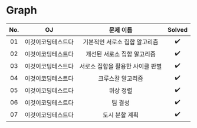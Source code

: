 # Graph


|          No.          |        OJ        |        문제 이름         |        Solved         |
| :-----: |  :--------: |:---------------------: | :-----: |
| 01 | 이것이코딩테스트다 | 기본적인 서로소 집합 알고리즘 | ✔️ |
| 02 | 이것이코딩테스트다 | 개선된 서로소 집합 알고리즘 | ✔️ |
| 03 | 이것이코딩테스트다 | 서로소 집합을 활용한 사이클 판별 | ✔️ |
| 04 | 이것이코딩테스트다 | 크루스칼 알고리즘 | ✔️ |
| 05 | 이것이코딩테스트다 | 위상 정렬 | ✔️ |
| 06 | 이것이코딩테스트다 | 팀 결성 | ✔️ |
| 07 | 이것이코딩테스트다 | 도시 분할 계획 | ✔️ |